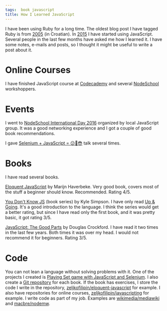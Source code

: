 ```yaml
---
tags:  book javascript
title: How I Learned JavaScript
---
```

I have been using Ruby for a long time. The oldest blog post I have tagged Ruby is from [2005](/kako-znas-da-si-napisao-dosta-ruby-koda-za-danas) (in Croatian). In [2015](/javascript) I have started using JavaScript. Several people in the last few months have asked me how I learned it. I have some notes, e-mails and posts, so I thought it might be useful to write a post about it.

# Online Courses

I have finished JavaScript course at [Codecademy](https://www.codecademy.com/) and several [NodeSchool](https://nodeschool.io/) workshoppers.

# Events

I went to [NodeSchool International Day 2016](/nodeschool-international-day-2016) organized by local JavaScript group. It was a good networking experience and I got a couple of good book recommendations.

I gave [Selenium + JavaScript = 😕🤔😳](/selenium-javascript) talk several times.

# Books

I have read several books.

[Eloquent JavaScript](https://eloquentjavascript.net/) by Marijn Haverbeke. Very good book, covers most of the stuff a beginner should know. Recommended. Rating 4/5.

[You Don't Know JS](https://github.com/getify/You-Dont-Know-JS) (book series) by Kyle Simpson. I have only read [Up & Going](/you-dont-know-js-up-and-going). It's a good introduction to the language. I think the series would get a better rating, but since I have read only the first book, and it was pretty basic, it got rating 3/5.

[JavaScript: The Good Parts](/javascript-the-good-parts) by Douglas Crockford. I have read it two times in the last few years. Both times it was over my head. I would not recommend it for beginners. Rating 3/5.

# Code

You can not lean a language without solving problems with it. One of the projects I created is [Playing Set game with JavaScript and Selenium](/playing-set-game-with-javascript-and-selenium). I also create a [Git repository](https://github.com/zeljkofilipin?tab=repositories) for each book. If the book has exercises, I store the code I write in the repository, [zeljkofilipin/eloquent-javascript](https://github.com/zeljkofilipin/eloquent-javascript) for example. I also have repositories for online courses, [zeljkofilipin/javascripting](https://github.com/zeljkofilipin/javascripting) for example. I write code as part of my job. Examples are [wikimedia/mediawiki](https://github.com/wikimedia/mediawiki/commits?author=zeljkofilipin) and [macbre/nodemw](https://github.com/macbre/nodemw/commits?author=zeljkofilipin).
